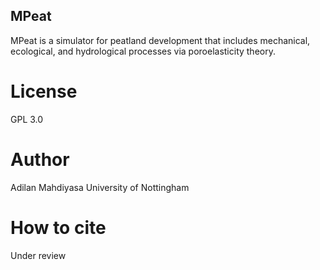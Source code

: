 ## MPeat
MPeat is a simulator for peatland development that includes mechanical, ecological, and hydrological processes via poroelasticity theory.

# License
GPL 3.0

# Author
Adilan Mahdiyasa
University of Nottingham

# How to cite
Under review
